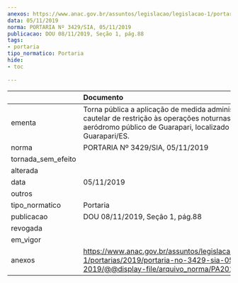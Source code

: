 ```yaml
---
anexos: https://www.anac.gov.br/assuntos/legislacao/legislacao-1/portarias/2019/portaria-no-3429-sia-05-11-2019/@@display-file/arquivo_norma/PA2019-3429.pdf
data: 05/11/2019
norma: PORTARIA Nº 3429/SIA, 05/11/2019
publicacao: DOU 08/11/2019, Seção 1, pág.88
tags:
- portaria
tipo_normatico: Portaria
hide: 
- toc 
 
---
```


|                    | Documento                                                                                                                                                     |
|:-------------------|:--------------------------------------------------------------------------------------------------------------------------------------------------------------|
| ementa             | Torna pública a aplicação de medida administrativa cautelar de restrição às operações noturnas no aeródromo público de Guarapari, localizado em Guarapari/ES. |
| norma              | PORTARIA Nº 3429/SIA, 05/11/2019                                                                                                                              |
| tornada_sem_efeito |                                                                                                                                                               |
| alterada           |                                                                                                                                                               |
| data               | 05/11/2019                                                                                                                                                    |
| outros             |                                                                                                                                                               |
| tipo_normatico     | Portaria                                                                                                                                                      |
| publicacao         | DOU 08/11/2019, Seção 1, pág.88                                                                                                                               |
| revogada           |                                                                                                                                                               |
| em_vigor           |                                                                                                                                                               |
| anexos             | https://www.anac.gov.br/assuntos/legislacao/legislacao-1/portarias/2019/portaria-no-3429-sia-05-11-2019/@@display-file/arquivo_norma/PA2019-3429.pdf          |